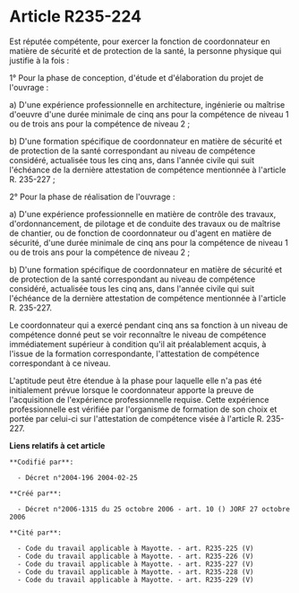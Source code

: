 # Article R235-224

Est réputée compétente, pour exercer la fonction de coordonnateur en matière de sécurité et de protection de la santé, la
personne physique qui justifie à la fois : 

1° Pour la phase de conception, d'étude et d'élaboration du projet de l'ouvrage : 

a) D'une expérience professionnelle en architecture, ingénierie ou maîtrise d'oeuvre d'une durée minimale de cinq ans pour la
compétence de niveau 1 ou de trois ans pour la compétence de niveau 2 ; 

b) D'une formation spécifique de coordonnateur en matière de sécurité et de protection de la santé correspondant au niveau de
compétence considéré, actualisée tous les cinq ans, dans l'année civile qui suit l'échéance de la dernière attestation de
compétence mentionnée à l'article R. 235-227 ; 

2° Pour la phase de réalisation de l'ouvrage : 

a) D'une expérience professionnelle en matière de contrôle des travaux, d'ordonnancement, de pilotage et de conduite des
travaux ou de maîtrise de chantier, ou de fonction de coordonnateur ou d'agent en matière de sécurité, d'une durée minimale
de cinq ans pour la compétence de niveau 1 ou de trois ans pour la compétence de niveau 2 ; 

b) D'une formation spécifique de coordonnateur en matière de sécurité et de protection de la santé correspondant au niveau de
compétence considéré, actualisée tous les cinq ans, dans l'année civile qui suit l'échéance de la dernière attestation de
compétence mentionnée à l'article R. 235-227. 

Le coordonnateur qui a exercé pendant cinq ans sa fonction à un niveau de compétence donné peut se voir reconnaître le niveau
de compétence immédiatement supérieur à condition qu'il ait préalablement acquis, à l'issue de la formation correspondante,
l'attestation de compétence correspondant à ce niveau. 

L'aptitude peut être étendue à la phase pour laquelle elle n'a pas été initialement prévue lorsque le coordonnateur apporte
la preuve de l'acquisition de l'expérience professionnelle requise. Cette expérience professionnelle est vérifiée par
l'organisme de formation de son choix et portée par celui-ci sur l'attestation de compétence visée à l'article R. 235-227.

**Liens relatifs à cet article**

	**Codifié par**:

	  - Décret n°2004-196 2004-02-25

	**Créé par**:

	  - Décret n°2006-1315 du 25 octobre 2006 - art. 10 () JORF 27 octobre 2006

	**Cité par**:

	  - Code du travail applicable à Mayotte. - art. R235-225 (V)
	  - Code du travail applicable à Mayotte. - art. R235-226 (V)
	  - Code du travail applicable à Mayotte. - art. R235-227 (V)
	  - Code du travail applicable à Mayotte. - art. R235-228 (V)
	  - Code du travail applicable à Mayotte. - art. R235-229 (V)

